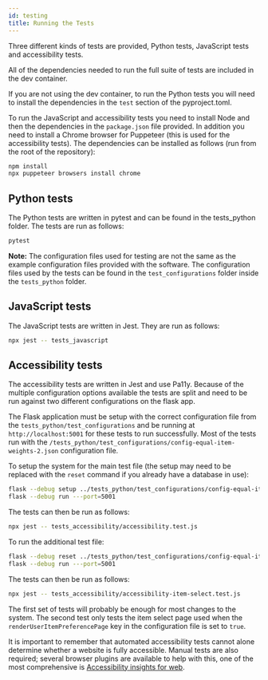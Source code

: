 ```yaml
---
id: testing
title: Running the Tests
---
```


Three different kinds of tests are provided, Python tests, JavaScript tests and accessibility tests.

All of the dependencies needed to run the full suite of tests are included in the dev container.

If you are not using the dev container, to run the Python tests you will need to install the dependencies in the `test` section of the pyproject.toml.

To run the JavaScript and accessibility tests you need to install Node and then the dependencies in the `package.json` file provided. In addition you need to install a Chrome browser for Puppeteer (this is used for the accessibility tests). The dependencies can be installed as follows (run from the root of the repository):

```bash
npm install
npx puppeteer browsers install chrome
```

## Python tests

The Python tests are written in pytest and can be found in the tests_python folder. The tests are run as follows:

```bash
pytest
```

**Note:** The configuration files used for testing are not the same as the example configuration files provided with the software. The configuration files used by the tests can be found in the `test_configurations` folder inside the `tests_python` folder.

## JavaScript tests

The JavaScript tests are written in Jest. They are run as follows:

```bash
npx jest -- tests_javascript
```

## Accessibility tests

The accessibility tests are written in Jest and use Pa11y. Because of the multiple configuration options available the tests are split and need to be run against two different configurations on the flask app.

The Flask application must be setup with the correct configuration file from the `tests_python/test_configurations` and be running at `http://localhost:5001` for these tests to run successfully. Most of the tests run with the `/tests_python/test_configurations/config-equal-item-weights-2.json` configuration file.

To setup the system for the main test file (the setup may need to be replaced with the `reset` command if you already have a database in use):

```bash
flask --debug setup ../tests_python/test_configurations/config-equal-item-weights-2.json
flask --debug run ---port=5001
```

The tests can then be run as follows:

```bash
npx jest -- tests_accessibility/accessibility.test.js
```

To run the additional test file:

```bash
flask --debug reset ../tests_python/test_configurations/config-equal-item-weights.json
flask --debug run ---port=5001
```

The tests can then be run as follows:

```bash
npx jest -- tests_accessibility/accessibility-item-select.test.js
```

The first set of tests will probably be enough for most changes to the system. The second test only tests the item select page used when the `renderUserItemPreferencePage` key in the configuration file is set to `true`.

It is important to remember that automated accessibility tests cannot alone determine whether a website is fully accessible. Manual tests are also required; several browser plugins are available to help with this, one of the most comprehensive is [Accessibility insights for web](https://accessibilityinsights.io/docs/web/overview/).
